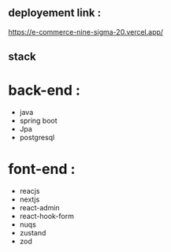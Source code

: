 ## deployement link : 
https://e-commerce-nine-sigma-20.vercel.app/

## stack

# back-end :
- java
- spring boot
- Jpa
- postgresql

# font-end :
- reacjs
- nextjs
- react-admin
- react-hook-form
- nuqs
- zustand
- zod




